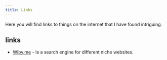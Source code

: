 ```yaml
---
title: Links
---
```


Here you will find links to things on the internet that I have found intriguing.

## links
- [Wiby.me](wiby.me) - Is a search engine for different niche websites.


